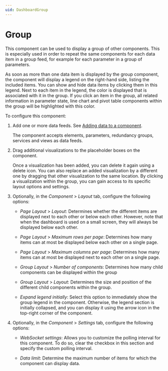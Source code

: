 ```yaml
---
uid: DashboardGroup
---
```


# Group

This component can be used to display a group of other components. This is especially used in order to repeat the same components for each data item in a group feed, for example for each parameter in a group of parameters.

As soon as more than one data item is displayed by the group component, the component will display a legend on the right-hand side, listing the included items. You can show and hide data items by clicking them in this legend. Next to each item in the legend, the color is displayed that is associated with it in the group. If you click an item in the group, all related information in parameter state, line chart and pivot table components within the group will be highlighted with this color.

To configure this component:

1. Add one or more data feeds. See [Adding data to a component](xref:Adding_data_to_component).

   The component accepts elements, parameters, redundancy groups, services and views as data feeds.

1. Drag additional visualizations to the placeholder boxes on the component.

   Once a visualization has been added, you can delete it again using a delete icon. You can also replace an added visualization by a different one by dragging that other visualization to the same location. By clicking a visualization within the group, you can gain access to its specific layout options and settings.

1. Optionally, in the *Component* > *Layout* tab, configure the following options:

   - *Page Layout* \> *Layout*: Determines whether the different items are displayed next to each other or below each other. However, note that when the dashboard is used on a small screen, they will always be displayed below each other.

   - *Page Layout* \> *Maximum rows per page*: Determines how many items can at most be displayed below each other on a single page.

   - *Page Layout* \> *Maximum columns per page*: Determines how many items can at most be displayed next to each other on a single page.

   - *Group Layout* \> *Number of components*: Determines how many child components can be displayed within the group

   - *Group Layout* \> *Layout*: Determines the size and position of the different child components within the group.

   - *Expand legend initially*: Select this option to immediately show the group legend in the component. Otherwise, the legend section is initially collapsed, and you can display it using the arrow icon in the top-right corner of the component.

1. Optionally, in the *Component* > *Settings* tab, configure the following options:

   - *WebSocket settings*: Allows you to customize the polling interval for this component. To do so, clear the checkbox in this section and specify the custom polling interval.

   - *Data limit*: Determine the maximum number of items for which the component can display data.
